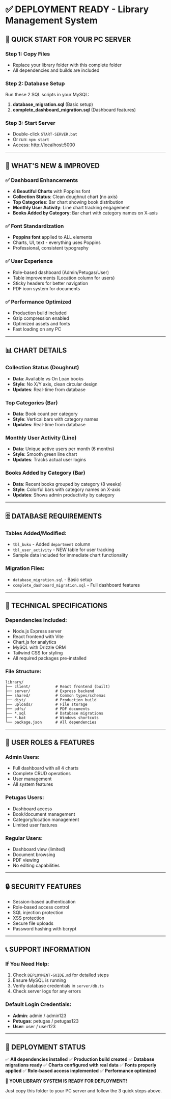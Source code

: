 # ✅ DEPLOYMENT READY - Library Management System

## 🎯 **QUICK START FOR YOUR PC SERVER**

### Step 1: Copy Files
- Replace your library folder with this complete folder
- All dependencies and builds are included

### Step 2: Database Setup
Run these 2 SQL scripts in your MySQL:

1. **database_migration.sql** (Basic setup)
2. **complete_dashboard_migration.sql** (Dashboard features)

### Step 3: Start Server
- Double-click `START-SERVER.bat`
- Or run: `npm start`
- Access: http://localhost:5000

---

## 🚀 **WHAT'S NEW & IMPROVED**

### ✅ **Dashboard Enhancements**
- **4 Beautiful Charts** with Poppins font
- **Collection Status**: Clean doughnut chart (no axis)
- **Top Categories**: Bar chart showing book distribution  
- **Monthly User Activity**: Line chart tracking engagement
- **Books Added by Category**: Bar chart with category names on X-axis

### ✅ **Font Standardization**
- **Poppins font** applied to ALL elements
- Charts, UI, text - everything uses Poppins
- Professional, consistent typography

### ✅ **User Experience**
- Role-based dashboard (Admin/Petugas/User)
- Table improvements (Location column for users)
- Sticky headers for better navigation
- PDF icon system for documents

### ✅ **Performance Optimized**
- Production build included
- Gzip compression enabled
- Optimized assets and fonts
- Fast loading on any PC

---

## 📊 **CHART DETAILS**

### Collection Status (Doughnut)
- **Data**: Available vs On Loan books
- **Style**: No X/Y axis, clean circular design
- **Updates**: Real-time from database

### Top Categories (Bar)
- **Data**: Book count per category
- **Style**: Vertical bars with category names
- **Updates**: Real-time from database

### Monthly User Activity (Line)
- **Data**: Unique active users per month (6 months)
- **Style**: Smooth green line chart
- **Updates**: Tracks actual user logins

### Books Added by Category (Bar)
- **Data**: Recent books grouped by category (8 weeks)
- **Style**: Colorful bars with category names on X-axis
- **Updates**: Shows admin productivity by category

---

## 🗄️ **DATABASE REQUIREMENTS**

### Tables Added/Modified:
- `tbl_buku` - Added `department` column
- `tbl_user_activity` - NEW table for user tracking
- Sample data included for immediate chart functionality

### Migration Files:
- `database_migration.sql` - Basic setup
- `complete_dashboard_migration.sql` - Full dashboard features

---

## 🔧 **TECHNICAL SPECIFICATIONS**

### Dependencies Included:
- Node.js Express server
- React frontend with Vite
- Chart.js for analytics
- MySQL with Drizzle ORM
- Tailwind CSS for styling
- All required packages pre-installed

### File Structure:
```
library/
├── client/           # React frontend (built)
├── server/           # Express backend
├── shared/           # Common types/schemas
├── dist/             # Production build
├── uploads/          # File storage
├── pdfs/             # PDF documents
├── *.sql             # Database migrations
├── *.bat             # Windows shortcuts
└── package.json      # All dependencies
```

---

## 🎯 **USER ROLES & FEATURES**

### Admin Users:
- Full dashboard with all 4 charts
- Complete CRUD operations
- User management
- All system features

### Petugas Users:
- Dashboard access
- Book/document management
- Category/location management
- Limited user features

### Regular Users:
- Dashboard view (limited)
- Document browsing
- PDF viewing
- No editing capabilities

---

## 🔒 **SECURITY FEATURES**

- Session-based authentication
- Role-based access control
- SQL injection protection
- XSS protection
- Secure file uploads
- Password hashing with bcrypt

---

## 📞 **SUPPORT INFORMATION**

### If You Need Help:
1. Check `DEPLOYMENT-GUIDE.md` for detailed steps
2. Ensure MySQL is running
3. Verify database credentials in `server/db.ts`
4. Check server logs for any errors

### Default Login Credentials:
- **Admin**: admin / admin123
- **Petugas**: petugas / petugas123
- **User**: user / user123

---

## 🎉 **DEPLOYMENT STATUS**

✅ **All dependencies installed**
✅ **Production build created** 
✅ **Database migrations ready**
✅ **Charts configured with real data**
✅ **Fonts properly applied**
✅ **Role-based access implemented**
✅ **Performance optimized**

**🚀 YOUR LIBRARY SYSTEM IS READY FOR DEPLOYMENT!**

Just copy this folder to your PC server and follow the 3 quick steps above.